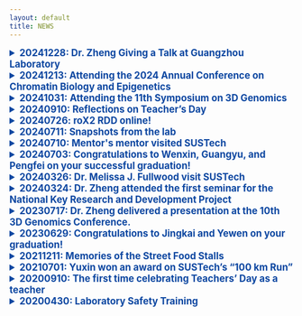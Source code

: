 ```yaml
---
layout: default
title: NEWS
---
```


<!-- ################################# -->
<details>
<summary  style="color:#0D47A1; font-size:1.2em; font-weight:bold;" >20241228: Dr. Zheng Giving a Talk at Guangzhou Laboratory</summary>
<br>
Dr. Zheng gave a speech at the Single-Cell and Epigenomics Multi-omics Informatics Training Workshop, hosted by Guangzhou Laboratory and Frasergen.

<img src="https://github.com/user-attachments/assets/d5d6fb60-00d5-47b7-ab47-e327977970fd" style="max-width:60%;" alt="教师节图片" />


</details>
<!-- ################################# -->

<details>
<summary  style="color:#0D47A1; font-size:1.2em; font-weight:bold;" >20241213: Attending the 2024 Annual Conference on Chromatin Biology and Epigenetics</summary>
<br>
 Dr. Zheng attended the the 2024 Annual Conference on Chromatin Biology and Epigenetics in Guangzhou.
  
</details>
<!-- ################################# -->
<details>
<summary  style="color:#0D47A1; font-size:1.2em; font-weight:bold;" >20241031: Attending the 11th Symposium on 3D Genomics</summary>
<br>
 All students of Zhengmz Lab attended the 11th Symposium on 3D Genomics in Sanya.
  
</details>
<!-- ################################# -->
<details>
<summary  style="color:#0D47A1; font-size:1.2em; font-weight:bold;" >20240910: Reflections on Teacher’s Day</summary>
<br>
In the past, I only knew the joy of giving gifts to my teachers on Teacher’s Day.
Now I truly understand the happiness of receiving flowers from my own students!
And there was even a box of pomegranates, symbolizing fruitful achievements. :-)

Let’s guess whose thoughtful idea it was!

<img src="https://github.com/user-attachments/assets/dca23cfc-4e78-4be1-a927-3bd73a310045" style="max-width:100%;" alt="教师节图片" />
<br>
<div style="color:#0D47A1; font-size:1.2em; font-weight:bold;">教师节有感</div>

昔年恩师受花香，
今朝桃李立身旁。
花捧双手心意暖，
石榴一箱硕果长。
谁将巧思藏其中？
笑语盈盈满研斋。

</details>
<!-- ################################# -->
<details>
<summary  style="color:#0D47A1; font-size:1.2em; font-weight:bold;" >20240726: roX2 RDD online!</summary>
<br>

  <img src="https://github.com/user-attachments/assets/372895bd-5b17-4cee-9d4b-5ed7411ea6c5" style="width: 45%;">
  <img src="https://github.com/user-attachments/assets/4041df2e-8ec9-4209-bb13-e448c21caafc" style="width: 45%;">
  
</details>
<!-- ################################# -->
<details>
<summary  style="color:#0D47A1; font-size:1.2em; font-weight:bold;" >20240711: Snapshots from the lab</summary>
  <br>
  
<img src="https://github.com/user-attachments/assets/ee6e1309-9722-4ba9-b222-9957731a8feb" style="max-width:100%;" alt=" " />
<img src="https://github.com/user-attachments/assets/3dc98835-93fb-400f-8046-206dea0631d1" style="max-width:100%;" alt=" " />
<img src="https://github.com/user-attachments/assets/b431a21a-8db2-49f9-a982-0d8c4dced2ab" style="max-width:100%;" alt=" " />
<img src="https://github.com/user-attachments/assets/9edf4014-d2f3-4416-854b-b924ff367e6b" style="max-width:100%;" alt=" " />

</details>
<!-- ################################# -->

<details>
<summary  style="color:#0D47A1; font-size:1.2em; font-weight:bold;" >20240710: Mentor's mentor visited SUSTech</summary>
  <br>
Today, Professor Jianwei Jiang from Jinan University, who is also Professor Zheng’s master’s supervisor, visited our laboratory with his students and participated in a scientific discussion.

</details>
<!-- ################################# -->


<details>
<summary  style="color:#0D47A1; font-size:1.2em; font-weight:bold;" >20240703: Congratulations to Wenxin, Guangyu, and Pengfei on your successful graduation!</summary>
  <br>
Wishing you all the best as you embark on the next chapter of your life.
<img src="https://github.com/user-attachments/assets/60b3bc36-de90-4231-a0f3-037e0714df62" style="max-width:100%;" alt=" " />

</details>
<!-- ################################# -->

<details>
<summary  style="color:#0D47A1; font-size:1.2em; font-weight:bold;" >20240326: Dr. Melissa J. Fullwood visit SUSTech</summary>
  <br>
Dr. Melissa J. Fullwood is an Associate Professor in the School of Biological Sciences at Nanyang Technological University (NTU). Her laboratory focuses on elucidating the role of 3-dimensional genome organization in the regulation of transcription in cancer cells. Today, she visited SUSTech and delivered a talk entitled, “Investigating the 3D genome organization of silencers and enhancers in the human genome.”

</details>
<!-- ################################# -->
<details>
<summary  style="color:#0D47A1; font-size:1.2em; font-weight:bold;" >20240324: Dr. Zheng attended the first seminar for the National Key Research and Development Project
</summary>
  <br>
Today, the first project seminar for the National Key R&D Program "High-Precision Panoramic Transcriptome In-Depth Analysis Technology" was held at the headquarters of BGI Shenzhen Research Institute, chaired by Xuxun. Dr. Zheng attended the meeting as the principal investigator of the first sub-project.

</details>
<!-- ################################# -->
<details>
<summary  style="color:#0D47A1; font-size:1.2em; font-weight:bold;" >20230717: Dr. Zheng delivered a presentation at the 10th 3D Genomics Conference.</summary>
  <br>
  
<img src="https://github.com/user-attachments/assets/b6a20b12-7338-4834-a445-4578cbad1aae" style="max-width:100%;" alt="教师节图片" />
All students of Zhengmz Lab attended the symposium.
</details>
<!-- ################################# -->
<details>
<summary  style="color:#0D47A1; font-size:1.2em; font-weight:bold;" >20230629: Congratulations to Jingkai and Yewen on your graduation!</summary>
  <br>
Wishing you both a brilliant future as you embark on new journeys from our laboratory family.
<img src="https://github.com/user-attachments/assets/c490c652-6c29-4f62-88ef-75b20767e768" style="max-width:100%;" alt="教师节图片" />

</details>
<!-- ################################# -->
<details>
<summary  style="color:#0D47A1; font-size:1.2em; font-weight:bold;" >20211211: Memories of the Street Food Stalls</summary>
  <br>
As night falls and the neon lights begin to glow, there is nothing more unforgettable than those evenings spent with students around a long table at the local street food stalls. Steaming plates of seafood, crisp and refreshing cold beer, and the sound of laughter as we shared stories about life—all of these filled our summer nights with warmth. In those moments, we paid no attention to the world’s noise; we cared only for the good food in our hands and the friends by our side. Even as we go our separate ways after graduation, the memories of those street food stalls will continue to shine brightly in each of our hearts: Yuxin, Yewen, Ziying, Yangyang, Jingkai, Guangyu, Pengfei, …
<img src="https://github.com/user-attachments/assets/a910cd6a-440d-43be-a51e-4c8d0201c0cf" style="max-width:100%;" alt="教师节图片" />
<img src="https://github.com/user-attachments/assets/a4c2ebfe-0f93-441e-989c-4a0da8a81ddd" style="max-width:100%;" alt="教师节图片" />
<img src="https://github.com/user-attachments/assets/bcd12c87-2468-4df1-b411-8c59a7222324" style="max-width:100%;" alt="教师节图片" />

夜幕降临，霓虹初上，最难忘的莫过于与同学们围坐在大排档长桌旁的时光。热气腾腾的海鲜，冰镇爽口的啤酒，畅谈人生的欢笑声，交织成夏夜里最温暖的记忆。那时，我们不在意世界的喧嚣，只在意手中的美食和身边的朋友。即使毕业后各奔前程，这份关于大排档的回忆，依然会在每个人心中闪闪发光 ……

</details>
<!-- ################################# -->
<details>
<summary  style="color:#0D47A1; font-size:1.2em; font-weight:bold;" >20210701: Yuxin won an award on SUSTech’s “100 km Run”</summary>
  <br>
SUSTech’s “100 km Run” celebrating the 100th anniversary of the founding of the Communist Party of China! Yuxin won an award.

</details>

<!-- ################################# -->


<details>
<summary  style="color:#0D47A1; font-size:1.2em; font-weight:bold;" >20200910: The first time celebrating Teachers’ Day as a teacher</summary>
  <br>
Liuyang, Yangyang, Ziying, Ganxin, Ningduo ...
<img src="https://github.com/user-attachments/assets/1ff7ecd1-1586-42c0-8655-535ffccdbcf2" style="max-width:100%;" alt="教师节图片" />

</details>

<!-- ################################# -->

<details>
<summary  style="color:#0D47A1; font-size:1.2em; font-weight:bold;" >20200430: Laboratory Safety Training</summary>
<br>
Dr. Zhen, Ningduo and Chunni are learning about laboratory safety together.

<img src="https://github.com/user-attachments/assets/63aebb4a-06e8-4158-a860-f53567e401d1" style="max-width:100%;" alt="laboratory safety" />

</details>
<!-- ################################# -->




